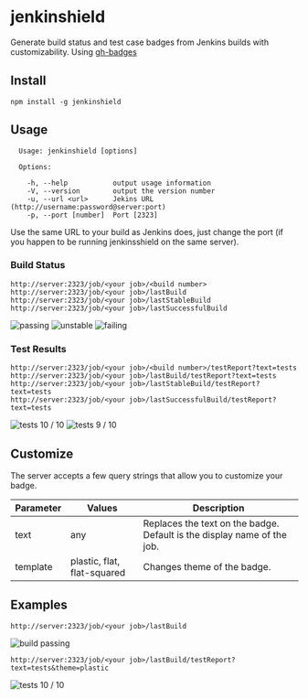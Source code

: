 # jenkinshield

Generate build status and test case badges from Jenkins builds with customizability.
Using [gh-badges](https://www.npmjs.com/package/gh-badges)

## Install

```
npm install -g jenkinshield
```

## Usage

```
  Usage: jenkinshield [options]

  Options:

    -h, --help           output usage information
    -V, --version        output the version number
    -u, --url <url>      Jekins URL (http://username:password@server:port)
    -p, --port [number]  Port [2323]
```

Use the same URL to your build as Jenkins does, just change the port (if you happen to be running jenkinsshield on the same server).

### Build Status

```
http://server:2323/job/<your job>/<build number>
http://server:2323/job/<your job>/lastBuild
http://server:2323/job/<your job>/lastStableBuild
http://server:2323/job/<your job>/lastSuccessfulBuild
```

![<your job> passing](https://img.shields.io/badge/%3Cyour%20job%3E-passing-brightgreen.svg) ![<your job> unstable](https://img.shields.io/badge/%3Cyour%20job%3E-unstable-yellow.svg) ![<your job> failing](https://img.shields.io/badge/%3Cyour%20job%3E-failing-red.svg)


### Test Results

```
http://server:2323/job/<your job>/<build number>/testReport?text=tests
http://server:2323/job/<your job>/lastBuild/testReport?text=tests
http://server:2323/job/<your job>/lastStableBuild/testReport?text=tests
http://server:2323/job/<your job>/lastSuccessfulBuild/testReport?text=tests
```

![tests 10 / 10](https://img.shields.io/badge/tests-10%20/%2010-brightgreen.svg) ![tests 9 / 10](https://img.shields.io/badge/tests-9%20/%2010-red.svg)

## Customize

The server accepts a few query strings that allow you to customize your badge.

| Parameter | Values                      | Description                                                             |
|-----------|-----------------------------|-------------------------------------------------------------------------|
| text      | any                         | Replaces the text on the badge. Default is the display name of the job. |
| template  | plastic, flat, flat-squared | Changes theme of the badge.                                             |

## Examples

```
http://server:2323/job/<your job>/lastBuild
```
![build passing](https://img.shields.io/badge/build-passing-brightgreen.svg)

```
http://server:2323/job/<your job>/lastBuild/testReport?text=tests&theme=plastic
```
![tests 10 / 10](https://img.shields.io/badge/tests-10%20%2F%2010-brightgreen.svg?style=plastic)


